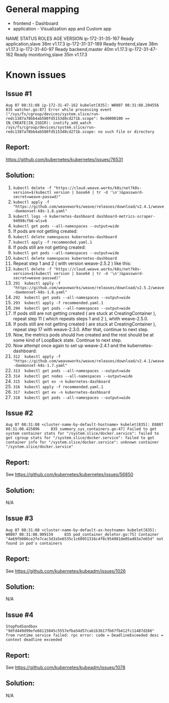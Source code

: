 # General mapping

 - frontend - Dashboard
 - application - Visualization app and Custom app

NAME               STATUS   ROLES               AGE   VERSION
ip-172-31-35-167   Ready    application,slave   36m   v1.17.3
ip-172-31-37-189   Ready    frontend,slave      38m   v1.17.3
ip-172-31-40-97    Ready    backend,master      40m   v1.17.3
ip-172-31-47-162   Ready    monitoring,slave    35m   v1.17.3

# Known issues

## Issue #1
```Aug 07 08:31:08 ip-172-31-47-162 kubelet[835]: W0807 08:31:08.204556     835 watcher.go:87] Error while processing event ("/sys/fs/cgroup/devices/system.slice/run-redc1387a78bb4ab580fd5153d8cd271b.scope": 0x40000100 == IN_CREATE|IN_ISDIR): inotify_add_watch /sys/fs/cgroup/devices/system.slice/run-redc1387a78bb4ab580fd5153d8cd271b.scope: no such file or directory```

## Report:
https://github.com/kubernetes/kubernetes/issues/76531

## Solution:

1. ```kubectl delete -f "https://cloud.weave.works/k8s/net?k8s-version=$(kubectl version | base64 | tr -d '\n')&password-secret=weave-passwd)"```
2. ```kubectl apply -f "https://github.com/weaveworks/weave/releases/download/v2.4.1/weave-daemonset-k8s-1.8.yaml"```
3. ```kubectl logs -n kubernetes-dashboard dashboard-metrics-scraper-94998cfb6-wlsv6```
4. ```kubectl get pods --all-namespaces --output=wide```
5. If pods are not getting created:
6. ```kubectl delete namespaces kubernetes-dashboard```
7. ```kubectl apply -f recommended.yaml.1```
8. If pods still are not getting created:
9. ```kubectl get pods --all-namespaces --output=wide```
10. ```kubectl delete namespaces kubernetes-dashboard```
11. Repeat step 1 and 2 ( with version weave-2.5.2 ) like this:
12. ```kubectl delete -f "https://cloud.weave.works/k8s/net?k8s-version=$(kubectl version | base64 | tr -d '\n')&password-secret=weave-passwd)"```
13. ```291  kubectl apply -f "https://github.com/weaveworks/weave/releases/download/v2.5.2/weave-daemonset-k8s-1.8.yaml"```
14. ```292  kubectl get pods --all-namespaces --output=wide```
15. ```293  kubectl apply -f recommended.yaml.1```
16. ```294  kubectl get pods --all-namespaces --output=wide```
17. If pods still are not getting created ( are stuck at CreatingContainer ), repeat step 11 ( which repeats steps 1 and 2 ), whith weave-2.5.0.
18. If pods still are not getting created ( are stuck at CreatingContainer ), repeat step 17 with weave-2.3.0. After that, continue to next step.
19. Now, the metrics pods should hve created and the rest should be at some kind of LoopBack state. Continue to next step.
20. Now attempt once again to set up weave-2.4.1 and the kubernetes-dashboard:
21. ```312  kubectl apply -f "https://github.com/weaveworks/weave/releases/download/v2.4.1/weave-daemonset-k8s-1.7.yaml"```
22. ```313  kubectl get pods --all-namespaces --output=wide```
23. ```314  kubectl get nodes --all-namespaces --output=wide```
24. ```315  kubectl get ev -n kubernetes-dashboard```
25. ```316  kubectl apply -f recommended.yaml.1```
26. ```317  kubectl get ev -n kubernetes-dashboard```
27. ```318  kubectl get pods --all-namespaces --output=wide```

## Issue #2
```Aug 07 08:31:08 <cluster-name-by-default-hostname> kubelet[835]: E0807 08:31:08.425896     835 summary_sys_containers.go:47] Failed to get system container stats for "/system.slice/docker.service": failed to get cgroup stats for "/system.slice/docker.service": failed to get container info for "/system.slice/docker.service": unknown container "/system.slice/docker.service"```

## Report:
See https://github.com/kubernetes/kubernetes/issues/56850

## Solution:
N/A

## Issue #3
```Aug 07 08:31:08 <cluster-name-by-default-as-hostname> kubelet[835]: W0807 08:31:08.909159     835 pod_container_deletor.go:75] Container "4a69fb086ce2fe7cac3d3a5e6535c1c60951316c4f8c954901de05ad03a7e65d" not found in pod's containers```

## Report:
See https://github.com/kubernetes/kubeadm/issues/1026

## Solution:
N/A

## Issue #4
```StopPodSandbox "9dfd449d99efe66115045c5557efba54d57cab1b3617fb67fb412fc11487d266" from runtime service failed: rpc error: code = DeadlineExceeded desc = context deadline exceeded```

## Report:
See https://github.com/kubernetes/kubeadm/issues/1078

## Solution:
N/A
